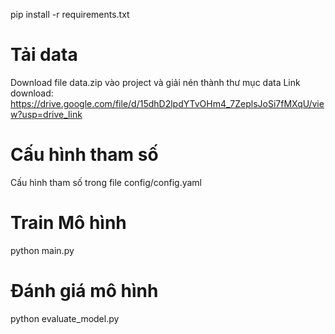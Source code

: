 pip install -r requirements.txt

# Tải data
Download file data.zip vào project và giải nén thành thư mục data
Link download: https://drive.google.com/file/d/15dhD2lpdYTvOHm4_7ZeplsJoSi7fMXqU/view?usp=drive_link

# Cấu hình tham số
Cấu hình tham số trong file config/config.yaml

# Train Mô hình
python main.py

# Đánh giá mô hình
python evaluate_model.py

